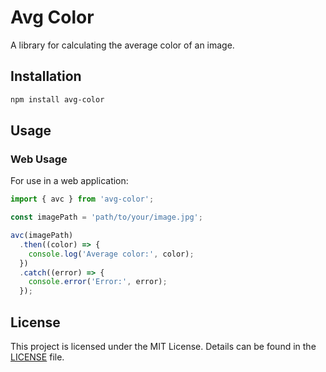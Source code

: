 # Avg Color

A library for calculating the average color of an image.

## Installation

```bash
npm install avg-color
```

## Usage

### Web Usage

For use in a web application:

```javascript
import { avc } from 'avg-color';

const imagePath = 'path/to/your/image.jpg';

avc(imagePath)
  .then((color) => {
    console.log('Average color:', color);
  })
  .catch((error) => {
    console.error('Error:', error);
  });
```

## License

This project is licensed under the MIT License. Details can be found in the [LICENSE](./LICENSE.md) file.
